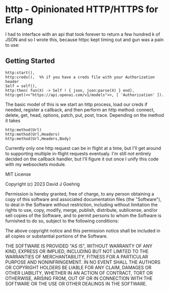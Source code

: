 http - Opinionated HTTP/HTTPS for Erlang
=========================================

I had to interface with an api that took forever to return a few hundred k of  JSON
and so I wrote this, because httpc kept timing out and gun was a pain to use:

Getting Started
---------------

	http:start(),
	http:creds(),  %% if you have a creds file with your Authorization header
	Self = self(),
	http:then( fun(X) -> Self ! { json, json:parse(X) } end),
	http:get(<<"https://api.openai.com/v1/models">>, [ 'Authorization' ]).

The basic model of this is we start an http process, load our creds if needed,
register a callback, and then perform an http method: connect, delete, get,
head, options, patch, put, post, trace.  Depending on the method it takes

	http:method(Url)
	http:method(Url,Headers)
	http:method(Url,Headers,Body)

Currently only one http request can be in flight at a time, but I'll get
around to supporting multiple in-flight requests eventualy.  I'm still
not entirely decided on the callback handler, but I'll figure it out once
I unify this code with my websockets module.


MIT License

Copyright (c) 2023 David J Goehrig

Permission is hereby granted, free of charge, to any person obtaining a copy
of this software and associated documentation files (the "Software"), to deal
in the Software without restriction, including without limitation the rights
to use, copy, modify, merge, publish, distribute, sublicense, and/or sell
copies of the Software, and to permit persons to whom the Software is
furnished to do so, subject to the following conditions:

The above copyright notice and this permission notice shall be included in all
copies or substantial portions of the Software.

THE SOFTWARE IS PROVIDED "AS IS", WITHOUT WARRANTY OF ANY KIND, EXPRESS OR
IMPLIED, INCLUDING BUT NOT LIMITED TO THE WARRANTIES OF MERCHANTABILITY,
FITNESS FOR A PARTICULAR PURPOSE AND NONINFRINGEMENT. IN NO EVENT SHALL THE
AUTHORS OR COPYRIGHT HOLDERS BE LIABLE FOR ANY CLAIM, DAMAGES OR OTHER
LIABILITY, WHETHER IN AN ACTION OF CONTRACT, TORT OR OTHERWISE, ARISING FROM,
OUT OF OR IN CONNECTION WITH THE SOFTWARE OR THE USE OR OTHER DEALINGS IN THE
SOFTWARE.
